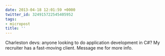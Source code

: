 ```yaml
---
date: 2013-04-18 12:01:59 +0000
twitter_id: 324915722545405952
tags:
- micropost
title: ''
---
```


Charleston devs: anyone looking to do application development in C#? My recruiter has a fast-moving client. Message me for more info.
